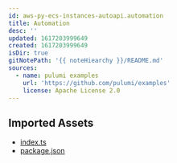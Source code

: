```yaml
---
id: aws-py-ecs-instances-autoapi.automation
title: Automation
desc: ''
updated: 1617203999649
created: 1617203999649
isDir: true
gitNotePath: '{{ noteHiearchy }}/README.md'
sources:
  - name: pulumi examples
    url: 'https://github.com/pulumi/examples'
    license: Apache License 2.0
---
```

## Imported Assets

- [index.ts](/assets/index.ts)
- [package.json](/assets/package.json)

